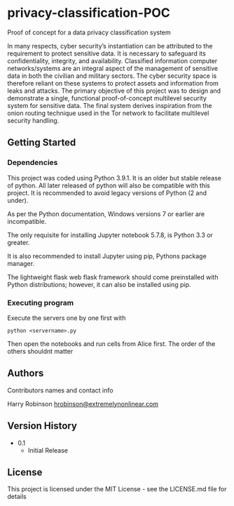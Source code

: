 # privacy-classification-POC
Proof of concept for a data privacy classification system

In many respects, cyber security’s instantiation can be attributed to the requirement to protect sensitive data. It is necessary to safeguard its confidentiality, integrity, and availability. Classified information computer networks/systems are an integral aspect of the management of sensitive data in both the civilian and military sectors. The cyber security space is therefore reliant on these systems to protect assets and information from leaks and attacks. 
The primary objective of this project was to design and demonstrate a single, functional proof-of-concept multilevel security system for sensitive data. The final system derives inspiration from the onion routing technique used in the Tor network to facilitate multilevel security handling.



## Getting Started

### Dependencies

This project was coded using Python 3.9.1. It is an older but stable release of python. All later released of python will also be compatible with this project. It is recommended to avoid legacy versions of Python (2 and under).

As per the Python documentation, Windows versions 7 or earlier are incompatible. 

The only requisite for installing Jupyter notebook 5.7.8, is Python 3.3 or greater. 

It is also recommended to install Jupyter using pip, Pythons package manager. 

The lightweight flask web flask framework should come preinstalled with Python distributions; however, it can also be installed using pip.



### Executing program

Execute the servers one by one first with 


```
python <servername>.py
```
Then open the notebooks and run cells from Alice first. The order of the others shouldnt matter



## Authors

Contributors names and contact info

Harry Robinson 
hrobinson@extremelynonlinear.com

## Version History


* 0.1
    * Initial Release

## License

This project is licensed under the MIT License - see the LICENSE.md file for details


